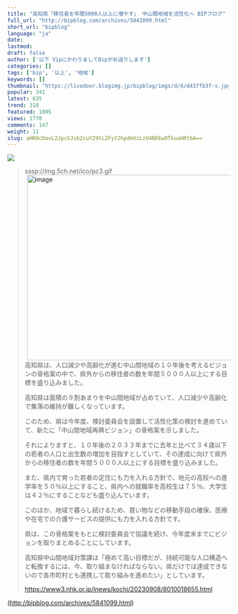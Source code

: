 ```yaml
---
title: "高知県「移住者を年間5000人以上に増やす」 中山間地域を活性化へ BIPブログ"
full_url: "http://bipblog.com/archives/5841099.html"
short_url: "bipblog"
language: "ja"
date: 
lastmod: 
draft: false
author: ['以下 VipにかわりましてBipがお送りします']
categories: []
tags: ['bip', '以上', '地域']
keywords: []
thumbnail: "https://livedoor.blogimg.jp/bipblog/imgs/d/4/d437fb3f-s.jpg"
popular: 341
latest: 635
trend: 318
featured: 1005
views: 1770
comments: 147
weight: 11
slug: aHR0cDovL2JpcGJsb2cuY29tL2FyY2hpdmVzLzU4NDEwOTkuaHRtbA==
---
```


![](https://livedoor.blogimg.jp/bipblog/imgs/d/4/d437fb3f-s.jpg)

<blockquote><p class='ent_body_p ent_kyocho '> sssp://img.5ch.net/ico/pc3.gif<br><a href='https://livedoor.blogimg.jp/bipblog/imgs/d/4/d437fb3f.jpg' title='image' target='_blank'><img src='https://livedoor.blogimg.jp/bipblog/imgs/d/4/d437fb3f-s.jpg' width='650' height='422' border='0' alt='image' hspace='5' class='pict'></a><br> 高知県は、人口減少や高齢化が進む中山間地域の１０年後を考えるビジョンの骨格案の中で、県外からの移住者の数を年間５０００人以上にする目標を盛り込みました。</p> <p class='ent_body_p ent_kyocho'>高知県は面積の９割あまりを中山間地域が占めていて、人口減少や高齢化で集落の維持が難しくなっています。</p> <p class='ent_body_p ent_kyocho'>このため、県は今年度、検討委員会を設置して活性化策の検討を進めていて、新たに「中山間地域再興ビジョン」の骨格案を示しました。</p> <p class='ent_body_p ent_kyocho'>それによりますと、１０年後の２０３３年までに去年と比べて３４歳以下の若者の人口と出生数の増加を目指すとしていて、その達成に向けて県外からの移住者の数を年間５０００人以上にする目標を盛り込みました。</p> <p class='ent_body_p ent_kyocho'>また、県内で育った若者の定住にも力を入れる方針で、地元の高校への進学率を５０％以上にすること、県内への就職率を高校生は７５％、大学生は４２％にすることなども盛り込んでいます。</p> <p class='ent_body_p ent_kyocho'>このほか、地域で暮らし続けるため、買い物などの移動手段の確保、医療や在宅での介護サービスの提供にも力を入れる方針です。</p> <p class='ent_body_p ent_kyocho'>県は、この骨格案をもとに検討委員会で協議を続け、今年度末までにビジョンを取りまとめることにしています。</p> <p class='ent_body_p ent_kyocho'>高知県中山間地域対策課は「極めて高い目標だが、持続可能な人口構造へと転換するには、今、取り組まなければならない。県だけでは達成できないので各市町村とも連携して取り組みを進めたい」としています。</p> <p class='ent_body_p ent_kyocho'><a href='https://www3.nhk.or.jp/lnews/kochi/20230908/8010018655.html' target='_blank'>https://www3.nhk.or.jp/lnews/kochi/20230908/8010018655.html</a> </p></blockquote>

(http://bipblog.com/archives/5841099.html)
